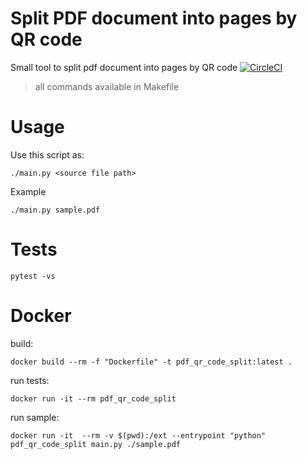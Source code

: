 # Split PDF document into pages by QR code
Small tool to split pdf document into pages by QR code 
[![CircleCI](https://circleci.com/gh/AlekseyMolchanov/pdf_split_by_QR_code/tree/master.svg?style=svg)](https://circleci.com/gh/AlekseyMolchanov/pdf_split_by_QR_code/tree/master)

> all commands available in Makefile

# Usage
Use this script as:
    
    ./main.py <source file path>

Example
    
    ./main.py sample.pdf

# Tests

    pytest -vs
  
# Docker

build:
    
    docker build --rm -f "Dockerfile" -t pdf_qr_code_split:latest .

run tests:
    
    docker run -it --rm pdf_qr_code_split
  
run sample:
    
    docker run -it  --rm -v $(pwd):/ext --entrypoint "python" pdf_qr_code_split main.py ./sample.pdf





  
